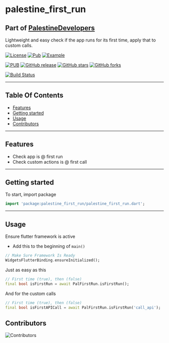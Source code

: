 # palestine_first_run

## Part of [PalestineDevelopers](https://github.com/PalestineDevelopers)

Lightweight and easy check if the app runs for its first time, apply that to custom calls.

[![License](https://img.shields.io/github/license/PalestineDevelopers/first_run?style=for-the-badge)](https://github.com/PalestineDevelopers)
[![Pub](https://img.shields.io/badge/Palestine%20First%20Run-pub-blue?style=for-the-badge)](https://pub.dev/packages/palestine_first_run)
[![Example](https://img.shields.io/badge/Example-Ex-success?style=for-the-badge)](https://pub.dev/packages/palestine_first_run/example)

[![PUB](https://img.shields.io/pub/v/palestine_first_run.svg?style=for-the-badge)](https://pub.dev/packages/palestine_first_run)
[![GitHub release](https://img.shields.io/github/v/release/PalestineDevelopers/first_run?style=for-the-badge)](https://github.com/PalestineDevelopers/first_run/releases)
[![GitHub stars](https://img.shields.io/github/stars/PalestineDevelopers/first_run?style=for-the-badge)](https://github.com/PalestineDevelopers/first_run)
[![GitHub forks](https://img.shields.io/github/forks/PalestineDevelopers/first_run?style=for-the-badge)](https://github.com/PalestineDevelopers/first_run)

[![Build Status](https://img.shields.io/endpoint.svg?url=https%3A%2F%2Factions-badge.atrox.dev%2FPalestineDevelopers%2Ffirst_run%2Fbadge%3Fref%3Dmain&style=for-the-badge)](https://actions-badge.atrox.dev/PalestineDevelopers/first_run/goto?ref=main)

---

## Table Of Contents

* [Features](#features)
* [Getting started](#getting-started)
* [Usage](#usage)
* [Contributors](#contributors)

---

## Features

* Check app is @ first run
* Check custom actions is @ first call

---

## Getting started

To start, import package

```dart
import 'package:palestine_first_run/palestine_first_run.dart';
```

---

## Usage

Ensure flutter framework is active

* Add this to the beginning of `main()`

```dart
// Make Sure Framework Is Ready
WidgetsFlutterBinding.ensureInitialized();
```

Just as easy as this

```dart
// First time (true), then (false)
final bool isFirstRun = await PalFirstRun.isFirstRun();
```

And for the custom calls

```dart
// First time (true), then (false)
final bool isFirstAPICall = await PalFirstRun.isFirstRun('call_api');
```

## Contributors

![Contributors](https://contrib.rocks/image?repo=palestinedevelopers/first_run)
